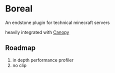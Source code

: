 # Boreal
An endstone plugin for technical minecraft servers

heavily integrated with [Canopy](https://github.com/ForestOfLight/Canopy)

## Roadmap

1. in depth performance profiler
1. no clip

